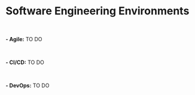 # Software Engineering Environments

&nbsp;
&nbsp;

**- Agile:** TO DO

&nbsp;

**- CI/CD:** TO DO

&nbsp;

**- DevOps:** TO DO

&nbsp;
&nbsp;
